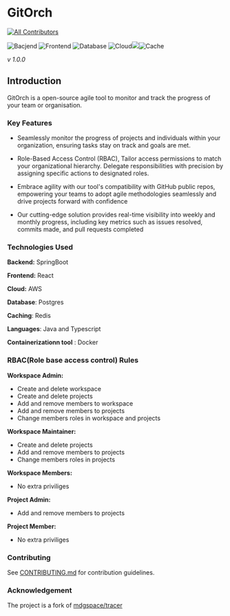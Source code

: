 # GitOrch

<!-- ALL-CONTRIBUTORS-BADGE:START - Do not remove or modify this section -->

[![All Contributors](https://img.shields.io/badge/all_contributors-2-orange.svg?style=flat-square)](#contributors-)

![Bacjend](https://img.shields.io/badge/Java-ED8B00?style=for-the-badge&logo=openjdk&logoColor=white) ![Frontend](https://img.shields.io/badge/React-20232A?style=for-the-badge&logo=react&logoColor=61DAFB) ![Database](https://img.shields.io/badge/PostgreSQL-316192?style=for-the-badge&logo=postgresql&logoColor=white) ![Cloud](https://img.shields.io/badge/Amazon_AWS-FF9900?style=for-the-badge&logo=amazonaws&logoColor=white)![](https://img.shields.io/badge/Spring_Security-6DB33F?style=for-the-badge&logo=Spring-Security&logoColor=white)![Cache](https://img.shields.io/badge/redis-%23DD0031.svg?&style=for-the-badge&logo=redis&logoColor=white)


_v 1.0.0_

 ## Introduction

 GitOrch is a open-source agile tool to monitor and track the progress of your team or organisation. 

 ### Key Features

 - Seamlessly monitor the progress of projects and individuals within your organization, ensuring tasks stay on track and goals are met.


 - Role-Based Access Control (RBAC), Tailor access  permissions to match your organizational hierarchy. Delegate responsibilities with precision by assigning specific actions to designated roles.

- Embrace agility with our tool's compatibility with GitHub public repos, empowering your teams to adopt agile methodologies seamlessly and drive projects forward with confidence
- Our cutting-edge solution provides real-time visibility into weekly and monthly progress, including key metrics such as issues resolved, commits made, and pull requests completed

### Technologies Used


**Backend:** SpringBoot

**Frontend:** React

**Cloud:** AWS

**Database**: Postgres

**Caching**: Redis

**Languages**: Java and Typescript

**Containerizationn tool** : Docker

### RBAC(Role base access control) Rules

**Workspace Admin:**  
   - Create and delete workspace
   - Create and delete projects
   - Add and remove members to workspace
   - Add and remove members to projects
   - Change members roles in workspace and projects

**Workspace Maintainer:**
   - Create and delete projects
   - Add and remove members to projects
   - Change members roles in projects

**Workspace Members:**
   - No extra priviliges

**Project Admin:**
   - Add and remove members to projects

**Project Member:**
   - No extra priviliges


### Contributing

See [CONTRIBUTING.md](CONTRIBUTING.md) for contribution guidelines.

### Acknowledgement

The project is a fork of [mdgspace/tracer](https://github.com/mdgspace/tracer)






